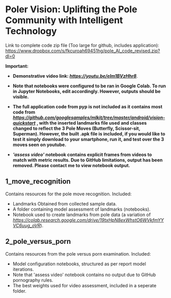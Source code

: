# Poler Vision: Uplifting the Pole Community with Intelligent Technology

Link to complete code zip file (Too large for github, includes application): https://www.dropbox.com/s/fkcuroah69451hg/pole_AI_code_revised.zip?dl=0

**Important:**
- **Demonstrative video link: *https://youtu.be/elm1BVzHhr8***.

- **Note that notebooks were configured to be ran in Google Colab. To run in Jupyter Notebooks, edit accordingly. However, outputs should be visible.**

- **The full application code from pyp is not included as it contains most code from *https://github.com/googlesamples/mlkit/tree/master/android/vision-quickstart*** **, with the inserted landmarks file used and classes changed to reflect the 3 Pole Moves (Butterfly, Scissor-sit, Superman). However, the built .apk file is included, if you would like to test it simply download to your smartphone, run it, and test over the 3 moves seen on youtube.**

- ***'assess video'* notebook contains explicit frames from videos to match with metric results. Due to GitHub limitations, output has been removed. Please contact me to view notebook output.**

## 1_move_recognition
Contains resources for the pole move recognition.
Included:
- Landmarks Obtained from collected sample data.
- A folder containing model assessment of landmarks (notebooks).
- Notebook used to create landmarks from pole data (a variation of *https://colab.research.google.com/drive/19txHpN8exWhstO6WVkfmYYVC6uug_oVR*).

## 2_pole_versus_porn
Contains resources from the pole versus porn examination.
Included:
- Model configuration notebooks, structured as per report model iterations.
- Note that 'assess video' notebook contains no output due to GitHub pornography rules.
- The best weights used for video assessment, included in a seperate folder.
